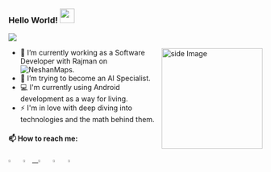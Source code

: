   ### Hello World!  <img src="https://github.com/sciencepal/sciencepal/blob/master/assets/Hi.gif" width="29px">
  ![](https://komarev.com/ghpvc/?username=hamedsj&label=Profile%20Visits&color=yellowgreen&style=flat)
  
<img src="https://github.com/sciencepal/sciencepal/blob/master/assets/life_balance.gif" alt="side Image" align="right" width="200" height="auto" />
  
  - 🔭 I’m currently working as a Software Developer with Rajman on ![NeshanMaps](https://play.google.com/store/apps/details?id=org.rajman.neshan.traffic.tehran.navigator).
  - 🌱 I’m trying to become an AI Specialist.
  - 💻 I'm currently using Android development as a way for living.
  - ⚡ I'm in love with deep diving into technologies and the math behind them.
  
  #### 📫 How to reach me:
  
  [<img src="https://img.icons8.com/color/48/000000/linkedin.png" width="3.5%"/>](https://www.linkedin.com/in/hamid-reza-shajaravi-187a5a102/) &nbsp;
  <a href="mailto:hamedsj5@gmail.com"> <img src="https://img.icons8.com/fluent/48/000000/gmail.png" width="3.5%"/> &nbsp;
  [<img src="https://img.icons8.com/fluent/48/000000/telegram-app.png" width="3.5%"/>](https://www.instagram.com/hamedsj5/)  &nbsp;
  [<img src="https://img.icons8.com/color/48/000000/twitter.png" width="3.5%"/>](https://twitter.com/Hamidsj5)  &nbsp;
  [<img src="https://img.icons8.com/fluent/48/000000/instagram-new.png" width="3.5%"/>](https://www.instagram.com/hamedsj5/)
  
